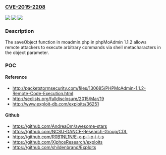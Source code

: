 ### [CVE-2015-2208](https://cve.mitre.org/cgi-bin/cvename.cgi?name=CVE-2015-2208)
![](https://img.shields.io/static/v1?label=Product&message=n%2Fa&color=blue)
![](https://img.shields.io/static/v1?label=Version&message=n%2Fa&color=blue)
![](https://img.shields.io/static/v1?label=Vulnerability&message=n%2Fa&color=brighgreen)

### Description

The saveObject function in moadmin.php in phpMoAdmin 1.1.2 allows remote attackers to execute arbitrary commands via shell metacharacters in the object parameter.

### POC

#### Reference
- http://packetstormsecurity.com/files/130685/PHPMoAdmin-1.1.2-Remote-Code-Execution.html
- http://seclists.org/fulldisclosure/2015/Mar/19
- http://www.exploit-db.com/exploits/36251

#### Github
- https://github.com/AndreaOm/awesome-stars
- https://github.com/NCSU-DANCE-Research-Group/CDL
- https://github.com/R0B1NL1N/E-x-p-l-o-i-t-s
- https://github.com/XiphosResearch/exploits
- https://github.com/shildenbrand/Exploits


